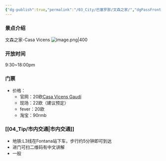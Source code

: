```yaml
---
{"dg-publish":true,"permalink":"/03_City/巴塞罗那/文森之家/","dgPassFrontmatter":true}
---
```


### 景点介绍
文森之家-Casa Vicens
![image.png|400](https://obsidan-1314364309.cos.ap-beijing.myqcloud.com/obsidan/20250303233730527.png)

### 开放时间
9:30~18:00pm
### 门票
+ 价格：
	+ 官网：20欧[Casa Vicens Gaudí](https://casavicens.org)
	+ 现场：22欧（建议预定）
	+ fever：20欧
	+ 淘宝：90rmb
### [[04_Tip/市内交通\|市内交通]]
+ 地铁:L3线在Fontana站下车，步行约5分钟即可到达
+ 进门可扫二维码有中文讲解
+ 一般
